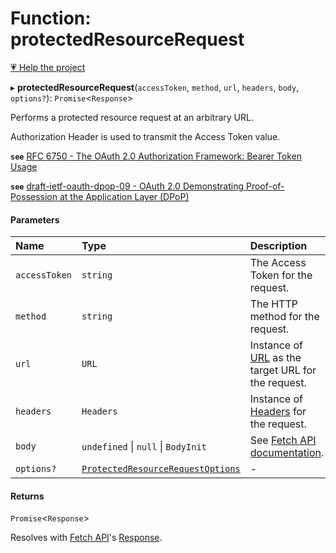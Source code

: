 # Function: protectedResourceRequest

[💗 Help the project](https://github.com/sponsors/panva)

▸ **protectedResourceRequest**(`accessToken`, `method`, `url`, `headers`, `body`, `options?`): `Promise`<`Response`\>

Performs a protected resource request at an arbitrary URL.

Authorization Header is used to transmit the Access Token
value.

**`see`** [RFC 6750 - The OAuth 2.0 Authorization Framework: Bearer Token Usage](https://www.rfc-editor.org/rfc/rfc6750.html#section-2.1)

**`see`** [draft-ietf-oauth-dpop-09 - OAuth 2.0 Demonstrating Proof-of-Possession at the Application Layer (DPoP)](https://www.ietf.org/archive/id/draft-ietf-oauth-dpop-09.html#name-protected-resource-access)

#### Parameters

| Name | Type | Description |
| :------ | :------ | :------ |
| `accessToken` | `string` | The Access Token for the request. |
| `method` | `string` | The HTTP method for the request. |
| `url` | `URL` | Instance of [URL](https://developer.mozilla.org/en-US/docs/Web/API/URL) as the target URL for the request. |
| `headers` | `Headers` | Instance of [Headers](https://developer.mozilla.org/en-US/docs/Web/API/Headers) for the request. |
| `body` | `undefined` \| ``null`` \| `BodyInit` | See [Fetch API documentation](https://developer.mozilla.org/en-US/docs/Web/API/fetch#body). |
| `options?` | [`ProtectedResourceRequestOptions`](../interfaces/ProtectedResourceRequestOptions.md) | - |

#### Returns

`Promise`<`Response`\>

Resolves with
[Fetch API](https://developer.mozilla.org/en-US/docs/Web/API/Fetch_API)'s
[Response](https://developer.mozilla.org/en-US/docs/Web/API/Response).

